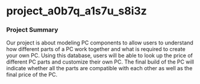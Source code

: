 # project_a0b7q_a1s7u_s8i3z

### Project Summary

Our project is about modeling PC components to allow users to understand how different parts of a PC work together and what is required to create your own PC. Using this database, users will be able to look up the price of different PC parts and customize their own PC. The final build of the PC will indicate whether all the parts are compatible with each other as well as the final price of the PC.
